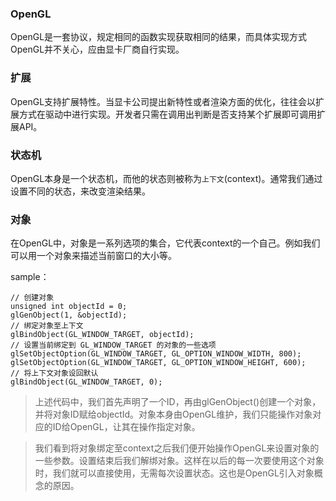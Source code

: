### OpenGL
OpenGL是一套协议，规定相同的函数实现获取相同的结果，而具体实现方式OpenGL并不关心，应由显卡厂商自行实现。

### 扩展
OpenGL支持扩展特性。当显卡公司提出新特性或者渲染方面的优化，往往会以扩展方式在驱动中进行实现。开发者只需在调用出判断是否支持某个扩展即可调用扩展API。

### 状态机
OpenGL本身是一个状态机，而他的状态则被称为`上下文`(context)。通常我们通过设置不同的状态，来改变渲染结果。

### 对象
在OpenGL中，对象是一系列选项的集合，它代表context的一个自己。例如我们可以用一个对象来描述当前窗口的大小等。

sample：

```
// 创建对象
unsigned int objectId = 0;
glGenObject(1, &objectId);
// 绑定对象至上下文
glBindObject(GL_WINDOW_TARGET, objectId);
// 设置当前绑定到 GL_WINDOW_TARGET 的对象的一些选项
glSetObjectOption(GL_WINDOW_TARGET, GL_OPTION_WINDOW_WIDTH, 800);
glSetObjectOption(GL_WINDOW_TARGET, GL_OPTION_WINDOW_HEIGHT, 600);
// 将上下文对象设回默认
glBindObject(GL_WINDOW_TARGET, 0);
```

> 上述代码中，我们首先声明了一个ID，再由glGenObject()创建一个对象，并将对象ID赋给objectId。对象本身由OpenGL维护，我们只能操作对象对应的ID给OpenGL，让其在操作指定对象。

> 我们看到将对象绑定至context之后我们便开始操作OpenGL来设置对象的一些参数。设置结束后我们解绑对象。这样在以后的每一次要使用这个对象时，我们就可以直接使用，无需每次设置状态。这也是OpenGL引入对象概念的原因。